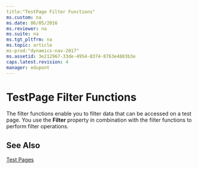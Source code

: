 ```yaml
---
title:"TestPage Filter Functions"
ms.custom: na
ms.date: 06/05/2016
ms.reviewer: na
ms.suite: na
ms.tgt_pltfrm: na
ms.topic: article
ms-prod:"dynamics-nav-2017"
ms.assetid: 3e212967-33de-4954-8374-8763e4883b3e
caps.latest.revision: 4
manager: edupont
---
```

# TestPage Filter Functions
The filter functions enable you to filter data that can be accessed on a test page. You use the **Filter** property in combination with the filter functions to perform filter operations.  
  
## See Also  
 [Test Pages](Test-Pages.md)